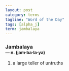 ```yaml
---
layout: post
category: terms
tagline: "Word of the Day"
tags: [alpha_j]
term: jambalaya
---
```


<h3>Jambalaya<br/> <small>&mdash; n. (jam<span>&middot;</span>ba<span>&middot;</span>la<span>&middot;</span>ya)</small></h3>
<p><ol><li>a large teller of untruths</li>
</ol></p>
